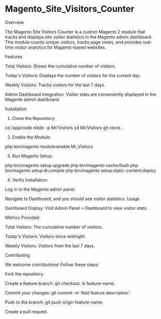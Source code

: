 # Magento_Site_Visitors_Counter
Overview

The Magento Site Visitors Counter is a custom Magento 2 module that tracks and displays site visitor statistics in the Magento admin dashboard. This module counts unique visitors, tracks page views, and provides real-time visitor analytics for Magento-based websites.

Features

Total Visitors: Shows the cumulative number of visitors.

Today's Visitors: Displays the number of visitors for the current day.

Weekly Visitors: Tracks visitors for the last 7 days.

Admin Dashboard Integration: Visitor stats are conveniently displayed in the Magento admin dashboard.

Installation

1. Clone the Repository:

cd <your-magento-root-directory>/app/code
mkdir -p Mr/Visitors
cd Mr/Visitors
git clone <repository-url> .

2. Enable the Module:

php bin/magento module:enable Mr_Visitors

3. Run Magento Setup:

php bin/magento setup:upgrade
php bin/magento cache:flush
php bin/magento setup:di:compile
php bin/magento setup:static-content:deploy

4. Verify Installation:

Log in to the Magento admin panel.

Navigate to Dashboard, and you should see visitor statistics.
Usage

Dashboard Display: Visit Admin Panel > Dashboard to view visitor stats.

Metrics Provided:

Total Visitors: The cumulative number of visitors.

Today's Visitors: Visitors since midnight.

Weekly Visitors: Visitors from the last 7 days.

Contributing

We welcome contributions! Follow these steps:

Fork the repository.

Create a feature branch: git checkout -b feature-name.

Commit your changes: git commit -m 'Add feature description'.

Push to the branch: git push origin feature-name.

Create a pull request.

